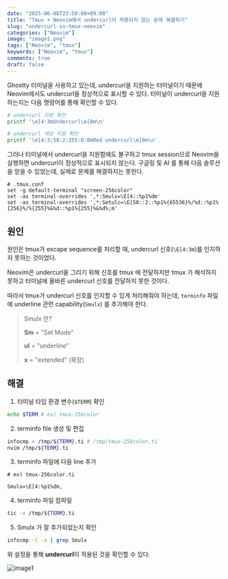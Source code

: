 ```yaml
---
date: "2025-06-08T23:50:00+09:00"
title: "Tmux + Neovim에서 undercurl이 적용되지 않는 문제 해결하기"
slug: "undercurl-in-tmux-neovim"
categories: ["Neovim"]
image: "image1.png"
tags: ["Neovim", "tmux"]
keywords: ["Neovim", "tmux"]
comments: true
draft: false
---
```


Ghostty 터미널을 사용하고 있는데, undercurl을 지원하는 터미널이기 때문에 Neovim에서도 undercurl을 정상적으로 표시할 수 있다.
터미널이 undercurl을 지원하는지는 다음 명령어를 통해 확인할 수 있다.

```bash
# undercurl 지원 확인
printf '\e[4:3mUndercurl\e[0m\n'

# undercurl 색상 지원 확인
printf '\e[4:3;58:2:255:0:0mRed undercurl\e[0m\n'
```

그러나 터미널에서 undercurl을 지원함에도 불구하고 tmux session으로 Neovim을 실행하면 undercurl이 정상적으로 표시되지 않는다.
구글링 및 AI 를 통해 다음 솔루션을 얻을 수 있었는데, 실제로 문제를 해결하지는 못한다.

```text
# .tmux.conf
set -g default-terminal "screen-256color"
set -as terminal-overrides ',*:Smulx=\E[4::%p1%dm'
set -as terminal-overrides ',*:Setulc=\E[58::2::%p1%{65536}%/%d::%p1%{256}%/%{255}%&%d::%p1%{255}%&%d%;m'
```

## 원인

원인은 tmux가 escape sequence를 처리할 때, undercurl 신호(`\E[4:3m`)를 인지하지 못하는 것이었다.

Neovim은 undercurl을 그리기 위해 신호를 tmux 에 전달하지만 tmux 가 해석하지 못하고 터미널에 올바른 undercurl 신호를 전달하지 못한 것이다.

따라서 tmux가 undercurl 신호를 인지할 수 있게 처리해줘야 하는데, `terminfo` 파일에 underline 관련 capability(`Smulx`) 를 추가해야 한다.

> Smulx 란?
>
> **Sm** = "Set Mode"
>
> **ul** = "underline"
>
> **x** = "extended" (확장)

## 해결

1. 터미널 타입 환경 변수(`$TERM`) 확인

```bash
echo $TERM # ex) tmux-256color
```

2. terminfo file 생성 및 편집

```bash
infocmp > /tmp/${TERM}.ti # /tmp/tmux-256color.ti
nvim /tmp/${TERM}.ti
```

3. terminfo 파일에 다음 line 추가

```text
# ex) tmux-256color.ti

Smulx=\E[4:%p1%dm,
```

4. terminfo 파일 컴파일

```bash
tic -x /tmp/${TERM}.ti
```

5. Smulx 가 잘 추가되었는지 확인

```bash
infocmp -l -x | grep Smulx
```

위 설정을 통해 **undercurl**이 적용된 것을 확인할 수 있다.

![image1](image1.png)
